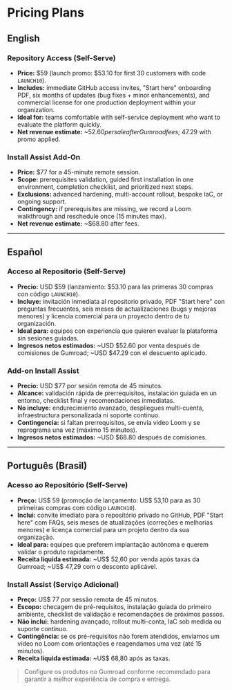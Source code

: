 # Pricing Plans

## English

### Repository Access (Self-Serve)
- **Price:** $59 (launch promo: $53.10 for first 30 customers with code `LAUNCH10`).
- **Includes:** immediate GitHub access invites, "Start here" onboarding PDF, six months of updates (bug fixes + minor enhancements), and commercial license for one production deployment within your organization.
- **Ideal for:** teams comfortable with self-service deployment who want to evaluate the platform quickly.
- **Net revenue estimate:** ~$52.60 per sale after Gumroad fees; ~$47.29 with promo applied.

### Install Assist Add-On
- **Price:** $77 for a 45-minute remote session.
- **Scope:** prerequisites validation, guided first installation in one environment, completion checklist, and prioritized next steps.
- **Exclusions:** advanced hardening, multi-account rollout, bespoke IaC, or ongoing support.
- **Contingency:** if prerequisites are missing, we record a Loom walkthrough and reschedule once (15 minutes max).
- **Net revenue estimate:** ~$68.80 after fees.

---

## Español

### Acceso al Repositorio (Self-Serve)
- **Precio:** USD $59 (lanzamiento: $53.10 para las primeras 30 compras con código `LAUNCH10`).
- **Incluye:** invitación inmediata al repositorio privado, PDF "Start here" con preguntas frecuentes, seis meses de actualizaciones (bugs y mejoras menores) y licencia comercial para un proyecto dentro de tu organización.
- **Ideal para:** equipos con experiencia que quieren evaluar la plataforma sin sesiones guiadas.
- **Ingresos netos estimados:** ~USD $52.60 por venta después de comisiones de Gumroad; ~USD $47.29 con el descuento aplicado.

### Add-on Install Assist
- **Precio:** USD $77 por sesión remota de 45 minutos.
- **Alcance:** validación rápida de prerrequisitos, instalación guiada en un entorno, checklist final y recomendaciones inmediatas.
- **No incluye:** endurecimiento avanzado, despliegues multi-cuenta, infraestructura personalizada ni soporte continuo.
- **Contingencia:** si faltan prerrequisitos, se envía video Loom y se reprograma una vez (máximo 15 minutos).
- **Ingresos netos estimados:** ~USD $68.80 después de comisiones.

---

## Português (Brasil)

### Acesso ao Repositório (Self-Serve)
- **Preço:** US$ 59 (promoção de lançamento: US$ 53,10 para as 30 primeiras compras com código `LAUNCH10`).
- **Inclui:** convite imediato para o repositório privado no GitHub, PDF "Start here" com FAQs, seis meses de atualizações (correções e melhorias menores) e licença comercial para um projeto dentro da sua organização.
- **Ideal para:** equipes que preferem implantação autônoma e querem validar o produto rapidamente.
- **Receita líquida estimada:** ~US$ 52,60 por venda após taxas da Gumroad; ~US$ 47,29 com o desconto aplicável.

### Install Assist (Serviço Adicional)
- **Preço:** US$ 77 por sessão remota de 45 minutos.
- **Escopo:** checagem de pré-requisitos, instalação guiada do primeiro ambiente, checklist de validação e recomendações de próximos passos.
- **Não inclui:** hardening avançado, rollout multi-conta, IaC sob medida ou suporte contínuo.
- **Contingência:** se os pré-requisitos não forem atendidos, enviamos um vídeo no Loom com orientações e reagendamos uma vez (até 15 minutos).
- **Receita líquida estimada:** ~US$ 68,80 após as taxas.

> Configure os produtos no Gumroad conforme recomendado para garantir a melhor experiência de compra e entrega.
